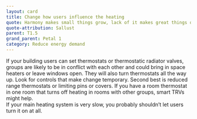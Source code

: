 ```yaml
---
layout: card
title: Change how users influence the heating
quote: Harmony makes small things grow, lack of it makes great things decay.
quote-attribution: Sallust
parent: T1.5
grand_parent: Petal 1
category: Reduce energy demand
---
```


If your building users can set thermostats or thermostatic radiator valves, groups are likely to be in conflict with each other and could bring in space heaters or leave windows open.  They will also turn thermostats all the way up. Look for controls that make change temporary. Second best is reduced range thermostats or limiting pins or covers.  If you have a room thermostat in one room that turns off heating in rooms with other groups,  smart TRVs might help. <br/>  If your main heating system is very slow, you probably shouldn’t let users turn it on at all. 

